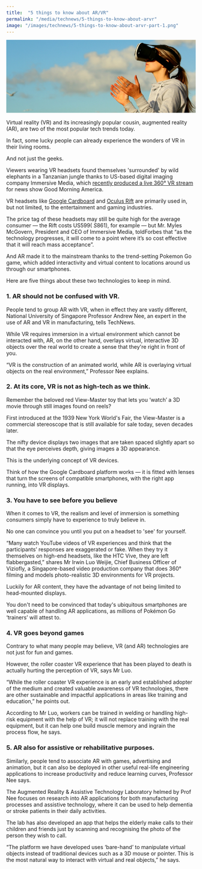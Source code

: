 ```yaml
---
title:  "5 things to know about AR/VR"
permalink: "/media/technews/5-things-to-know-about-arvr"
image: "/images/technews/5-things-to-know-about-arvr-part-1.png"
---
```


![5 things to know about ar/vr](/images/technews/5-things-to-know-about-arvr-part-1.png)

Virtual reality (VR) and its increasingly popular cousin, augmented reality (AR), are two of the most popular tech trends today.

In fact, some lucky people can already experience the wonders of VR in their living rooms.

And not just the geeks.

Viewers wearing VR headsets found themselves 'surrounded' by wild elephants in a Tanzanian jungle thanks to US-based digital imaging company Immersive Media, which [recently produced a live 360° VR stream](https://www.engadget.com/2016/02/22/abc-good-morning-america-vr-safari/) for news show Good Morning America.

VR headsets like [Google Cardboard](https://vr.google.com/cardboard/) and [Oculus Rift](https://www.oculus.com/) are primarily used in, but not limited, to the entertainment and gaming industries.

The price tag of these headsets may still be quite high for the average consumer — the Rift costs US$599 (~S$861), for example — but Mr. Myles McGovern, President and CEO of Immersive Media, toldForbes that “as the technology progresses, it will come to a point where it’s so cost effective that it will reach mass acceptance”.

 And AR made it to the mainstream thanks to the trend-setting Pokemon Go game, which added interactivity and virtual content to locations around us through our smartphones.

Here are five things about these two technologies to keep in mind.

### **1. AR should not be confused with VR.**

People tend to group AR with VR, when in effect they are vastly different, National University of Singapore Professor Andrew Nee, an expert in the use of AR and VR in manufacturing, tells TechNews.

While VR requires immersion in a virtual environment which cannot be interacted with, AR, on the other hand, overlays virtual, interactive 3D objects over the real world to create a sense that they're right in front of you.

“VR is the construction of an animated world, while AR is overlaying virtual objects on the real environment,” Professor Nee explains. 

### **2. At its core, VR is not as high-tech as we think.**
Remember the beloved red View-Master toy that lets you ‘watch’ a 3D movie through still images found  on reels?

First introduced at the 1939 New York World's Fair, the View-Master is a commercial stereoscope that is still available for sale today, seven decades later. 

The nifty device displays two images that are taken spaced slightly apart so that the eye perceives depth, giving images a 3D appearance. 

This is the underlying concept of VR devices.

Think of how the Google Cardboard platform works — it is fitted with lenses that turn the screens of compatible smartphones, with the right app running, into VR displays.

### **3. You have to see before you believe**
When it comes to VR, the realism and level of immersion is something consumers simply have to experience to truly believe in.

No one can convince you until you put on a headset to 'see' for yourself.

“Many watch YouTube videos of VR experiences and think that the participants’ responses are exaggerated or fake. When they try it themselves on high-end headsets, like the HTC Vive, they are left flabbergasted,” shares Mr Irwin Luo Weijie, Chief Business Officer of Viziofly, a Singapore-based video production company that does 360° filming and models photo-realistic 3D environments for VR projects.

Luckily for AR content, they have the advantage of not being limited to head-mounted displays.

You don't need to be convinced that today's ubiquitous smartphones are well capable of handling AR applications, as millions of Pokémon Go ‘trainers’ will attest to.

### **4.  VR goes beyond games**
Contrary to what many people may believe, VR (and AR) technologies are not just for fun and games.

However, the roller coaster VR experience that has been played to death is actually hurting the perception of VR, says Mr Luo.

“While the roller coaster VR experience is an early and established adopter of the medium and created valuable awareness of VR technologies, there are other sustainable and impactful applications in areas like training and education,” he points out.

According to Mr Luo, workers can be trained in welding or handling high-risk equipment with the help of VR; it will not replace training with the real equipment, but it can help one build muscle memory and ingrain the process flow, he says.

### **5. AR also for assistive or rehabilitative purposes.**
Similarly, people tend to associate AR with games, advertising and animation, but it can also be deployed in other useful real-life engineering applications to increase productivity and reduce learning curves, Professor Nee says.

The Augmented Reality & Assistive Technology Laboratory helmed by Prof Nee focuses on research into AR applications for both manufacturing processes and assistive technology, where it can be used to help dementia or stroke patients in their daily activities.

The lab has also developed an app that helps the elderly make calls to their children and friends just by scanning and recognising the photo of the person they wish to call.

“The platform we have developed uses ‘bare-hand’ to manipulate virtual objects instead of traditional devices such as a 3D mouse or pointer. This is the most natural way to interact with virtual and real objects,” he says. 
